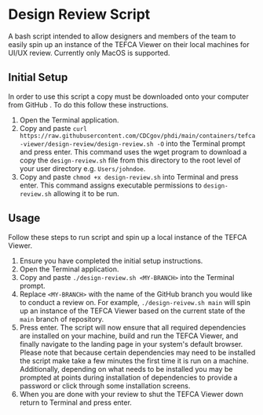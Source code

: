 # Design Review Script

A bash script intended to allow designers and members of the team to easily spin up an instance of the TEFCA Viewer on their local machines for UI/UX review. Currently only MacOS is supported.

## Initial Setup

In order to use this script a copy must be downloaded onto your computer from GitHub . To do this follow these instructions.
1. Open the Terminal application.
2. Copy and paste `curl https://raw.githubusercontent.com/CDCgov/phdi/main/containers/tefca-viewer/design-review/design-review.sh -O` into the Terminal prompt and press enter. This command uses the wget program to download a copy the `design-review.sh` file from this directory to the root level of your user directory e.g. `Users/johndoe`.
3. Copy and paste `chmod +x design-review.sh` into Terminal and press enter. This command assigns executable permissions to `design-review.sh` allowing it to be run.


## Usage

Follow these steps to run script and spin up a local instance of the TEFCA Viewer.

1. Ensure you have completed the initial setup instructions.
2. Open the Terminal application.
3. Copy and paste `./design-review.sh <MY-BRANCH>` into the Terminal prompt.
4. Replace `<MY-BRANCH>` with the name of the GitHub branch you would like to conduct a review on. For example, `./design-reivew.sh main` will spin up an instance of the TEFCA Viewer based on the current state of the `main` branch of repository.
5. Press enter. The script will now ensure that all required dependencies are installed on your machine, build and run the TEFCA Viewer, and finally navigate to the landing page in your system's default browser. Please note that because certain dependencies may need to be installed the script make take a few minutes the first time it is run on a machine. Additionally, depending on what needs to be installed you may be prompted at points during installation of dependencies to provide a password or click through some installation screens.
6. When you are done with your review to shut the TEFCA Viewer down return to Terminal and press enter.
